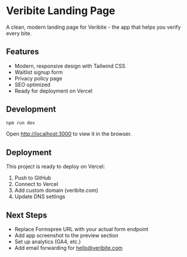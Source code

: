 # Veribite Landing Page

A clean, modern landing page for Veribite - the app that helps you verify every bite.

## Features

- Modern, responsive design with Tailwind CSS
- Waitlist signup form
- Privacy policy page
- SEO optimized
- Ready for deployment on Vercel

## Development

```bash
npm run dev
```

Open [http://localhost:3000](http://localhost:3000) to view it in the browser.

## Deployment

This project is ready to deploy on Vercel:

1. Push to GitHub
2. Connect to Vercel
3. Add custom domain (veribite.com)
4. Update DNS settings

## Next Steps

- Replace Formspree URL with your actual form endpoint
- Add app screenshot to the preview section
- Set up analytics (GA4, etc.)
- Add email forwarding for hello@veribite.com